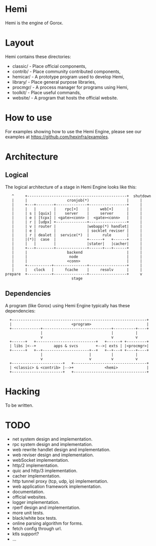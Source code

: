 Hemi
====

Hemi is the engine of Gorox.


Layout
======

Hemi contains these directories:

  * classic/  - Place official components,
  * contrib/  - Place community contributed components,
  * hemicar/  - A prototype program used to develop Hemi,
  * library/  - Place general purpose libraries,
  * procmgr/  - A process manager for programs using Hemi,
  * toolkit/  - Place useful commands,
  * website/  - A program that hosts the official website.


How to use
==========

For examples showing how to use the Hemi Engine, please see our examples at
https://github.com/hexinfra/examples.


Architecture
============

Logical
-------

The logical architecture of a stage in Hemi Engine looks like this:

```
   ^     +---------------------------------------------+  shutdown
   |     |                  cronjob(*)                 |     |
   |     +---+--------+--------------+-----------------+     |
   |     |   |        |    rpc[+]    |     web[+]      |     |
   |     | s | [quix] |    server    |     server      |     |
   |     | e | [tcpx] | <gate><conn> |  <gate><conn>   |     |
   |     | r | [udpx] +--------------+-----------------+     |
   |     | v | router |              |webapp(*) handlet|     |
   |     | e |        |              | socklet reviser |     |
   |     | r | dealet |  service(*)  |      rule       |     |
   |     |(*)|  case  |              +------+   +------+     |
   |     |   |        |              |stater|   |cacher|     |
   |     +---+--------+--------------+------+---+------+     |
   |     |                  backend                    |     |
   |     |                   node                      |     |
   |     |                  <conn>                     |     |
   |     +-----------+---------------+-----------------+     |
   |     |   clock   |     fcache    |     resolv      |     |
prepare  +-----------+---------------+-----------------+     v
                              stage

```

Dependencies
------------

A program (like Gorox) using Hemi Engine typically has these dependencies:

```
  +-------------------------------------------------------------+
  |                           <program>                         |
  +-------------+-------------------------------+----------+----+
                |                               |          |
                v                               v          v
  +------+   +---------------------------+   +------+ +---------+
  | libs |<--+        apps & svcs        +-->| exts | |<procmgr>|
  +------+   +--+---------------------+--+   +--+---+ +----+----+
                |                     |         |          |
                v                     v         v          v
  +-----------------------+   +---------------------------------+
  | <classic> & <contrib> |-->+              <hemi>             |
  +-----------------------+   +---------------------------------+
```


Hacking
=======

To be written.


TODO
====

* net system design and implementation.
* rpc system design and implementation.
* web rewrite handlet design and implementation.
* web reviser design and implementation.
* webSocket implementation.
* http/2 implementation.
* quic and http/3 implementation.
* cacher implementation.
* http tunnel proxy (tcp, udp, ip) implementation.
* web application framework implementation.
* documentation.
* official websites.
* logger implementation.
* rperf design and implementation.
* more unit tests.
* black/white box tests.
* online parsing algorithm for forms.
* fetch config through url.
* ktls support?
* ...

